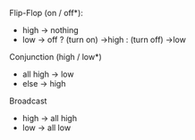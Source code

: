 Flip-Flop (on / off*):
- high -> nothing
- low -> off ? (turn on) ->high :  (turn off) ->low

Conjunction (high / low*)
- all high	-> low
- else 			-> high

Broadcast
- high -> all high
- low -> all low